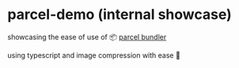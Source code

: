 # parcel-demo (internal showcase)

showcasing the ease of use of 📦 [parcel bundler](https://parceljs.org/)

using typescript and image compression with ease 🤙
